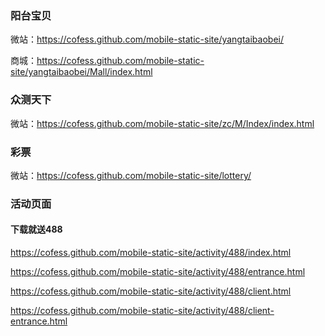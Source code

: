 ### 阳台宝贝
微站：https://cofess.github.com/mobile-static-site/yangtaibaobei/

商城：https://cofess.github.com/mobile-static-site/yangtaibaobei/Mall/index.html

### 众测天下
微站：https://cofess.github.com/mobile-static-site/zc/M/Index/index.html

### 彩票
微站：https://cofess.github.com/mobile-static-site/lottery/

### 活动页面
#### 下载就送488
https://cofess.github.com/mobile-static-site/activity/488/index.html

https://cofess.github.com/mobile-static-site/activity/488/entrance.html

https://cofess.github.com/mobile-static-site/activity/488/client.html

https://cofess.github.com/mobile-static-site/activity/488/client-entrance.html
